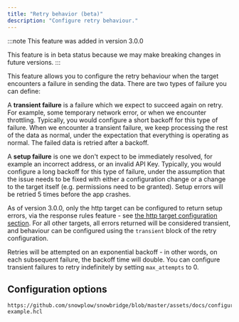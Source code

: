 ```yaml
---
title: "Retry behavior (beta)"
description: "Configure retry behaviour."
---
```


:::note
This feature was added in version 3.0.0

This feature is in beta status because we may make breaking changes in future versions.
:::

This feature allows you to configure the retry behaviour when the target encounters a failure in sending the data. There are two types of failure you can define:

A **transient failure** is a failure which we expect to succeed again on retry. For example, some temporary network error, or when we encounter throttling. Typically, you would configure a short backoff for this type of failure. When we encounter a transient failure, we keep processing the rest of the data as normal, under the expectation that everything is operating as normal. The failed data is retried after a backoff.

A **setup failure** is one we don't expect to be immediately resolved, for example an incorrect address, or an invalid API Key. Typically, you would configure a long backoff for this type of failure, under the assumption that the issue needs to be fixed with either a configuration change or a change to the target itself (e.g. permissions need to be granted). Setup errors will be retried 5 times before the app crashes.

As of version 3.0.0, only the http target can be configured to return setup errors, via the response rules feature - see [the http target configuration section](/docs/destinations/forwarding-events/snowbridge/configuration/targets/http/index.md). For all other targets, all errors returned will be considered transient, and behaviour can be configured using the `transient` block of the retry configuration.

Retries will be attempted on an exponential backoff - in other words, on each subsequent failure, the backoff time will double. You can configure transient failures to retry indefinitely by setting `max_attempts` to 0.

## Configuration options

```hcl reference
https://github.com/snowplow/snowbridge/blob/master/assets/docs/configuration/retry-example.hcl
```

